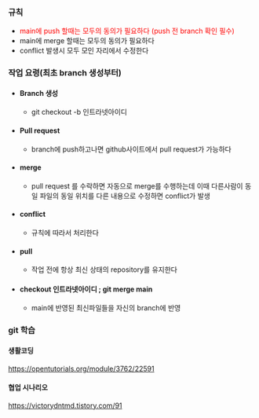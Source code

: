 ### 규칙
- <span style="color:red">main에 push 할때는 모두의 동의가 필요하다 (push 전 branch 확인 필수)</span>
- main에 merge 할때는 모두의 동의가 필요하다
- conflict 발생시 모두 모인 자리에서 수정한다


### 작업 요령(최초 branch 생성부터)

- #### Branch 생성

  - git checkout -b 인트라넷아이디

- #### Pull request

  - branch에 push하고나면 github사이트에서 pull request가 가능하다

- #### merge

  - pull request 를 수락하면 자동으로 merge를 수행하는데 이때 다른사람이 동일 파일의 동일 위치를 다른 내용으로 수정하면 conflict가 발생

- #### conflict

  - 규칙에 따라서 처리한다

- #### pull

  - 작업 전에 항상 최신 상태의 repository를 유지한다

- #### checkout 인트라넷아이디 ; git merge main

  - main에 반영된 최신파일들을 자신의 branch에 반영





### git 학습

#### 생활코딩

https://opentutorials.org/module/3762/22591

#### 협업 시나리오

https://victorydntmd.tistory.com/91



### 
